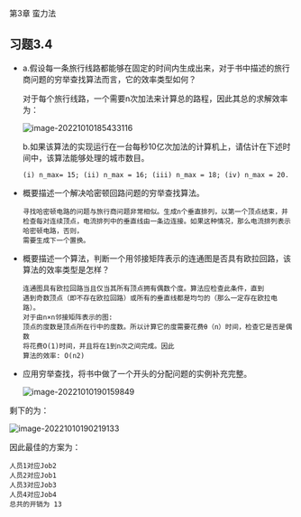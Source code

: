第3章 蛮力法

## 习题3.4
- a.假设每一条旅行线路都能够在固定的时间内生成出来，对于书中描述的旅行商问题的穷举查找算法而言，它的效率类型如何？

  对于每个旅行线路，一个需要n次加法来计算总的路程，因此其总的求解效率为：

  ![image-20221010185433116](C:\Users\dfc\Documents\MyFiles\ch03-4.assets\image-20221010185433116.png)

  b.如果该算法的实现运行在一台每秒10亿次加法的计算机上，请估计在下述时间中，该算法能够处理的城市数目。

  ```
  (i) n_max= 15; (ii) n_max = 16; (iii) n_max = 18; (iv) n_max = 20.
  ```

- 概要描述一个解决哈密顿回路问题的穷举查找算法。

  ```
  寻找哈密顿电路的问题与旅行商问题非常相似。生成n个垂直排列，以第一个顶点结束，并检查每对连续顶点，电流排列中的垂直线由一条边连接。如果这种情况，那么电流排列表示哈密顿电路，否则，
  需要生成下一个置换。
  ```

- 概要描述一个算法，判断一个用邻接矩阵表示的连通图是否具有欧拉回路，该算法的效率类型是怎样？

  ```
  连通图具有欧拉回路当且仅当其所有顶点拥有偶数个度。算法应检查此条件，直到
  遇到奇数顶点（即不存在欧拉回路）或所有的垂直线都是均匀的（那么一定存在欧拉电路）。
  对于由n×n邻接矩阵表示的图:
  顶点的度数是顶点所在行中的度数。所以计算它的度需要花费θ（n）时间，检查它是否是偶数
  将花费O(1)时间，并且将在1到n次之间完成。因此
  算法的效率: O(n2)
  ```

- 应用穷举查找，将书中做了一个开头的分配问题的实例补充完整。

  ![image-20221010190159849](C:\Users\dfc\Documents\MyFiles\ch03-4.assets\image-20221010190159849.png)

剩下的为：

![image-20221010190219133](C:\Users\dfc\Documents\MyFiles\ch03-4.assets\image-20221010190219133.png)

因此最佳的方案为：

```
人员1对应Job2
人员2对应Job1
人员3对应Job3
人员4对应Job4
总共的开销为 13
```

